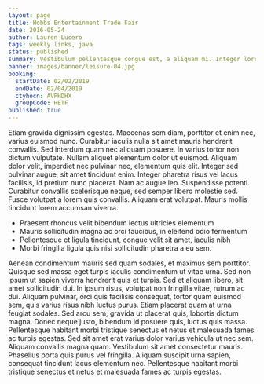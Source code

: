 ```yaml
---
layout: page
title: Hobbs Entertainment Trade Fair
date: 2016-05-24
author: Lauren Lucero
tags: weekly links, java
status: published
summary: Vestibulum pellentesque congue est, a aliquam mi. Integer lorem.
banner: images/banner/leisure-04.jpg
booking:
  startDate: 02/02/2019
  endDate: 02/04/2019
  ctyhocn: AVPHDHX
  groupCode: HETF
published: true
---
```

Etiam gravida dignissim egestas. Maecenas sem diam, porttitor et enim nec, varius euismod nunc. Curabitur iaculis nulla sit amet mauris hendrerit convallis. Sed interdum quam nec aliquam posuere. In varius tortor non dictum vulputate. Nullam aliquet elementum dolor ut euismod. Aliquam dolor velit, imperdiet nec pulvinar nec, elementum quis elit.
Integer sed pulvinar augue, sit amet tincidunt enim. Integer pharetra risus vel lacus facilisis, id pretium nunc placerat. Nam ac augue leo. Suspendisse potenti. Curabitur convallis scelerisque neque, sed semper libero molestie sed. Fusce volutpat a lorem quis convallis. Aliquam erat volutpat. Mauris mollis tincidunt lorem accumsan viverra.

* Praesent rhoncus velit bibendum lectus ultricies elementum
* Mauris sollicitudin magna ac orci faucibus, in eleifend odio fermentum
* Pellentesque et ligula tincidunt, congue velit sit amet, iaculis nibh
* Morbi fringilla ligula quis nisi sollicitudin pharetra a eu sem.

Aenean condimentum mauris sed quam sodales, et maximus sem porttitor. Quisque sed massa eget turpis iaculis condimentum ut vitae urna. Sed non ipsum ut sapien viverra hendrerit quis et turpis. Sed et aliquam libero, sit amet sollicitudin dui. In ipsum risus, volutpat non fringilla vitae, rutrum ac dui. Aliquam pulvinar, orci quis facilisis consequat, tortor quam euismod sem, quis varius risus nibh luctus purus. Etiam placerat quam at urna feugiat sodales. Sed arcu sem, gravida ut placerat quis, lobortis dictum magna. Donec neque justo, bibendum id posuere quis, luctus quis massa. Pellentesque habitant morbi tristique senectus et netus et malesuada fames ac turpis egestas. Sed sit amet erat varius dolor varius vehicula ut nec sem. Aliquam convallis magna quam. Vestibulum sit amet consectetur mauris. Phasellus porta quis purus vel fringilla. Aliquam suscipit urna sapien, consequat tincidunt lacus elementum nec. Pellentesque habitant morbi tristique senectus et netus et malesuada fames ac turpis egestas.
